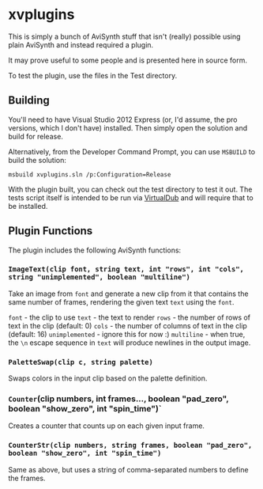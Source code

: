 xvplugins
=========

This is simply a bunch of AviSynth stuff that isn't (really) possible using
plain AviSynth and instead required a plugin.

It may prove useful to some people and is presented here in source form.

To test the plugin, use the files in the Test directory.

Building
--------

You'll need to have Visual Studio 2012 Express (or, I'd assume, the pro
versions, which I don't have) installed. Then simply open the solution and build
for release.

Alternatively, from the Developer Command Prompt, you can use `MSBUILD` to build
the solution:

    msbuild xvplugins.sln /p:Configuration=Release

With the plugin built, you can check out the test directory to test it out. The
tests script itself is intended to be run via [VirtualDub](http://www.virtualdub.org/)
and will require that to be installed.

Plugin Functions
----------------

The plugin includes the following AviSynth functions:

### `ImageText(clip font, string text, int "rows", int "cols", string "unimplemented", boolean "multiline")`

Take an image from `font` and generate a new clip from it that contains the same
number of frames, rendering the given text `text` using the `font`.

`font` - the clip to use
`text` - the text to render
`rows` - the number of rows of text in the clip (default: 0)
`cols` - the number of columns of text in the clip (default: 16)
`unimplemented` - ignore this for now :)
`multiline` - when true, the `\n` escape sequence in `text` will produce
newlines in the output image.

### `PaletteSwap(clip c, string palette)`

Swaps colors in the input clip based on the palette definition.

### `Counter`(clip numbers, int frames..., boolean "pad_zero", boolean "show_zero", int "spin_time")`

Creates a counter that counts up on each given input frame.

### `CounterStr(clip numbers, string frames, boolean "pad_zero", boolean "show_zero", int "spin_time")`

Same as above, but uses a string of comma-separated numbers to define the frames.